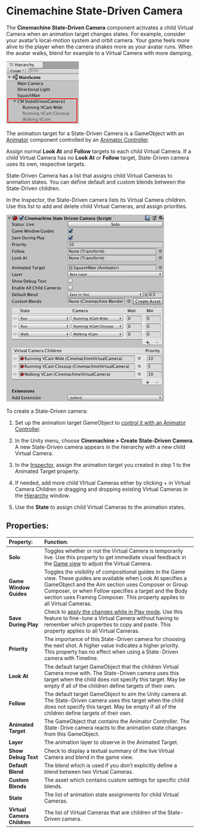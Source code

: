 # Cinemachine State-Driven Camera

The __Cinemachine State-Driven Camera__ component activates a child Virtual Camera when an animation target changes states. For example, consider your avatar’s local-motion system and orbit camera.  Your game feels more alive to the player when the camera shakes more as your avatar runs. When the avatar walks, blend for example to a Virtual Camera with more damping.

![State-Driven camera with three child Virtual Cameras (red)](images/CinemachineStateDrivenChildren.png)

The animation target for a State-Driven Camera is a GameObject with an [Animator](https://docs.unity3d.com/Manual/class-Animator.html) component controlled by an [Animator Controller](https://docs.unity3d.com/Manual/class-AnimatorController.html).

Assign normal __Look At__ and __Follow__ targets to each child Virtual Camera. If a child Virtual Camera has no __Look At__ or __Follow__ target, State-Driven camera uses its own, respective targets.

State-Driven Camera has a list that assigns child Virtual Cameras to animation states. You can define default and custom blends between the State-Driven children.

In the Inspector, the State-Driven camera lists its Virtual Camera children. Use this list to add and delete child Virtual Cameras, and assign priorities.

![Properties for Cinemachine State-Driven camera](images/CinemachineStateDrivenCamera.png)

To create a State-Driven camera:

1. Set up the animation target GameObject to [control it with an Animator Controller](https://docs.unity3d.com/Manual/AnimatorControllers.html).

2. In the Unity menu, choose __Cinemachine > Create State-Driven Camera__.<br/>A new State-Driven camera appears in the hierarchy with a new child Virtual Camera.

3. In the [Inspector](https://docs.unity3d.com/Manual/UsingTheInspector.html), assign the animation target you created in step 1 to the Animated Target property.

4. If needed, add more child VIrtual Cameras either by clicking + in Virtual Camera Children or dragging and dropping existing Virtual Cameras in the [Hierarchy](https://docs.unity3d.com/Manual/Hierarchy.html) window.

5. Use the __State__ to assign child Virtual Cameras to the animation states.

## Properties:

| **Property:** | **Function:** |
|:---|:---|
| __Solo__ | Toggles whether or not the Virtual Camera is temporarily live. Use this property to get immediate visual feedback in the [Game view](https://docs.unity3d.com/Manual/GameView.html) to adjust the Virtual Camera. |
| __Game Window Guides__ | Toggles the visibility of compositional guides in the Game view. These guides are available when Look At specifies a GameObject and the Aim section uses Composer or Group Composer, or when Follow specifies a target and the Body section uses Framing Composer. This property applies to all Virtual Cameras. |
| __Save During Play__ | Check to [apply the changes while in Play mode](CinemachineSavingDuringPlay.html).  Use this feature to fine-tune a Virtual Camera without having to remember which properties to copy and paste. This property applies to all Virtual Cameras. |
| __Priority__ | The importance of this State-Driven camera for choosing the next shot. A higher value indicates a higher priority. This property has no effect when using a State-Driven camera with Timeline. |
| __Look At__ | The default target GameObject that the children Virtual Camera move with. The State-Driven camera uses this target when the child does not specify this target. May be empty if all of the children define targets of their own. |
| __Follow__ | The default target GameObject to aim the Unity camera at. The State-Driven camera uses this target when the child does not specify this target. May be empty if all of the children define targets of their own. |
| __Animated Target__ | The GameObject that contains the Animator Controller. The State-Drive camera reacts to the animation state changes from this GameObject. |
| __Layer__ | The animation layer to observe in the Animated Target. |
| __Show Debug Text__ | Check to display a textual summary of the live Virtual Camera and blend in the game view. |
| __Default Blend__ | The blend which is used if you don’t explicitly define a blend between two Virtual Cameras. |
| __Custom Blends__ | The asset which contains custom settings for specific child blends. |
| __State__ | The list of animation state assignments for child Virtual Cameras.  |
| __Virtual Camera Children__ | The list of Virtual Cameras that are children of the State-Driven camera. |


